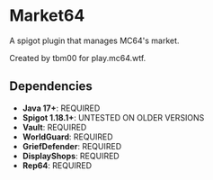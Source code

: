 # Market64
A spigot plugin that manages MC64's market.

Created by tbm00 for play.mc64.wtf.

## Dependencies
- **Java 17+**: REQUIRED
- **Spigot 1.18.1+**: UNTESTED ON OLDER VERSIONS
- **Vault**: REQUIRED
- **WorldGuard**: REQUIRED
- **GriefDefender**: REQUIRED
- **DisplayShops**: REQUIRED
- **Rep64**: REQUIRED